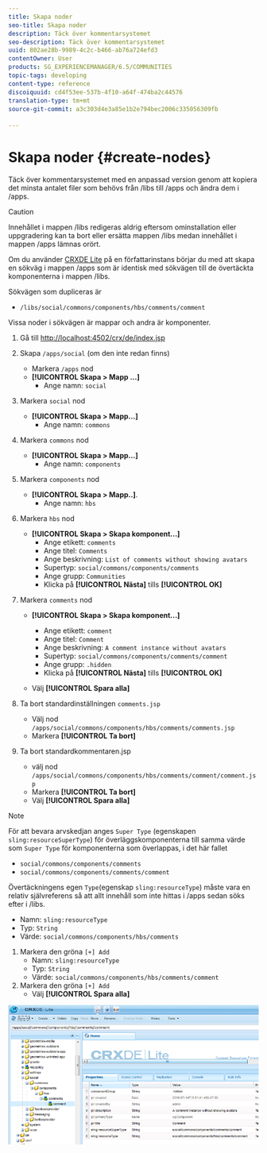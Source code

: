 ```yaml
---
title: Skapa noder
seo-title: Skapa noder
description: Täck över kommentarsystemet
seo-description: Täck över kommentarsystemet
uuid: 802ae28b-9989-4c2c-b466-ab76a724efd3
contentOwner: User
products: SG_EXPERIENCEMANAGER/6.5/COMMUNITIES
topic-tags: developing
content-type: reference
discoiquuid: cd4f53ee-537b-4f10-a64f-474ba2c44576
translation-type: tm+mt
source-git-commit: a3c303d4e3a85e1b2e794bec2006c335056309fb

---
```



# Skapa noder {#create-nodes}

Täck över kommentarsystemet med en anpassad version genom att kopiera det minsta antalet filer som behövs från /libs till /apps och ändra dem i /apps.

>[!CAUTION]
>
>Innehållet i mappen /libs redigeras aldrig eftersom ominstallation eller uppgradering kan ta bort eller ersätta mappen /libs medan innehållet i mappen /apps lämnas orört.

Om du använder [CRXDE Lite](../../help/sites-developing/developing-with-crxde-lite.md) på en författarinstans börjar du med att skapa en sökväg i mappen /apps som är identisk med sökvägen till de övertäckta komponenterna i mappen /libs.

Sökvägen som dupliceras är

* `/libs/social/commons/components/hbs/comments/comment`

Vissa noder i sökvägen är mappar och andra är komponenter.

1. Gå till [http://localhost:4502/crx/de/index.jsp](http://localhost:4502/crx/de/index.jsp)
1. Skapa `/apps/social` (om den inte redan finns)
   * Markera `/apps` nod
   * **[!UICONTROL Skapa > Mapp ...]**
      * Ange namn: `social`
1. Markera `social` nod
   * **[!UICONTROL Skapa > Mapp...]**
      * Ange namn: `commons`
1. Markera `commons` nod
   * **[!UICONTROL Skapa > Mapp...]**
      * Ange namn: `components`
1. Markera `components` nod
   * **[!UICONTROL Skapa > Mapp..]**.
      * Ange namn: `hbs`
1. Markera `hbs` nod
   * **[!UICONTROL Skapa > Skapa komponent...]**
      * Ange etikett: `comments`
      * Ange titel: `Comments`
      * Ange beskrivning: `List of comments without showing avatars`
      * Supertyp: `social/commons/components/comments`
      * Ange grupp: `Communities`
      * Klicka på **[!UICONTROL Nästa]** tills **[!UICONTROL OK]**
1. Markera `comments` nod

   * **[!UICONTROL Skapa > Skapa komponent...]**

      * Ange etikett: `comment`
      * Ange titel: `Comment`
      * Ange beskrivning: `A comment instance without avatars`
      * Supertyp: `social/commons/components/comments/comment`
      * Ange grupp: `.hidden`
      * Klicka på **[!UICONTROL Nästa]** tills **[!UICONTROL OK]**
   * Välj **[!UICONTROL Spara alla]**
1. Ta bort standardinställningen `comments.jsp`
   * Välj nod `/apps/social/commons/components/hbs/comments/comments.jsp`
   * Markera **[!UICONTROL Ta bort]**
1. Ta bort standardkommentaren.jsp
   * välj nod `/apps/social/commons/components/hbs/comments/comment/comment.jsp`
   * Markera **[!UICONTROL Ta bort]**
   * Välj **[!UICONTROL Spara alla]**

>[!NOTE]
>
>För att bevara arvskedjan anges `Super Type` (egenskapen `sling:resourceSuperType`) för överläggskomponenterna till samma värde som `Super Type` för komponenterna som överlappas, i det här fallet
>
>* `social/commons/components/comments`
>* `social/commons/components/comments/comment`
>



Övertäckningens egen `Type`(egenskap `sling:resourceType`) måste vara en relativ självreferens så att allt innehåll som inte hittas i /apps sedan söks efter i /libs.
* Namn: `sling:resourceType`
* Typ: `String`
* Värde: `social/commons/components/hbs/comments`

1. Markera den gröna `[+] Add`
   * Namn: `sling:resourceType`
   * Typ: `String`
   * Värde: `social/commons/components/hbs/comments/comment`
1. Markera den gröna `[+] Add`
   * Välj **[!UICONTROL Spara alla]**

![chlimage_1-4](assets/chlimage_1-4.png)


